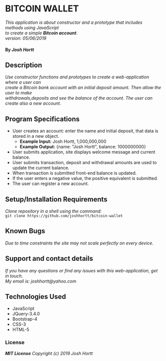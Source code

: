 # BITCOIN WALLET

_This application is about constructor and a prototype that includes methods using JavaScript_<br/>
_to create a simple **Bitcoin account**_.<br/>
_version: 05/06/2019_

#### By _**Josh Hortt**_

## Description

_Use constructor functions and prototypes to create a web-application where a user can_<br/>
_create a Bitcoin bank account with an initial deposit amount. Then allow the user to make_<br/>
_withdrawals,deposits and see the balance of the account. The user can create also a new account_.

## Program Specifications

  - User creates an account: enter the name and initial deposit, that data is stored in a new object.
    - **Example Input:** Josh Hortt, 1,000,000,000
    - **Example Output:** {name: "Josh Hortt", balance: 1000000000}
  - User submits application, site displays welcome message and current balance.
  - User submits transaction, deposit and withdrawal amounts are used to update the current balance.
  - When transaction is submitted front-end balance is updated.
  - If the user enters a negative value, the positive equivalent is submitted.
  - The user can register a new account.

## Setup/Installation Requirements

_Clone repository in a shell using the command_:<br/>
`git clone https://github.com/joshhortt/bitcoin-wallet`

## Known Bugs

_Due to time constraints the site may not scale perfectly on every device._

## Support and contact details

_If you have any questions or find any issues with this web-application, get in touch_.<br/>
_My email is: joshhortt@yahoo.com_

## Technologies Used

* JavaScript
* JQuery-3.4.0
* Bootstrap-4
* CSS-3
* HTML-5

### License

_**MIT License** Copyright (c) 2019 Josh Hortt_
